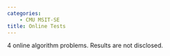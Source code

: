 ```yaml
---
categories:
    - CMU MSIT-SE
title: Online Tests
---
```

4 online algorithm problems. Results are not disclosed.
